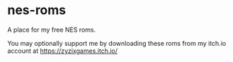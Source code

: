 # nes-roms
A place for my free NES roms.

You may optionally support me by downloading these roms from my itch.io account at https://zyzixgames.itch.io/
